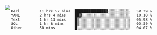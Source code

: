 

<a href="https://github.com/anuraghazra/github-readme-stats">
  <img align="left" src="https://github-readme-stats.vercel.app/api?username=kfly8&count_private=true&show_icons=true&theme=calm" />
</a>


<!--START_SECTION:waka-->

```text
Perl         11 hrs 57 mins  ██████████████▓░░░░░░░░░░   58.39 %
YAML         2 hrs 4 mins    ██▓░░░░░░░░░░░░░░░░░░░░░░   10.10 %
Text         1 hr 13 mins    █▒░░░░░░░░░░░░░░░░░░░░░░░   05.98 %
SQL          1 hr 8 mins     █▒░░░░░░░░░░░░░░░░░░░░░░░   05.59 %
Other        50 mins         █░░░░░░░░░░░░░░░░░░░░░░░░   04.07 %
```

<!--END_SECTION:waka-->
